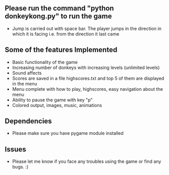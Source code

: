 ## Please run the command "python donkeykong.py" to run the game

* Jump is carried out with space bar. The player jumps in the direction in which it is facing i.e. from the direction it last came

## Some of the features Implemented

* Basic functionality of the game
* Increasing number of donkeys with increasing levels (unlimited levels)
* Sound affects
* Scores are saved in a file highscores.txt and top 5 of them are displayed in the menu
* Menu complete with how to play, highscores, easy navigation about the menu
* Ability to pause the game with key "p"
* Colored output, images, music, animations

## Dependencies

* Please make sure you have pygame module installed

## Issues

* Please let me know if you face any troubles using the game or find any bugs. :)
